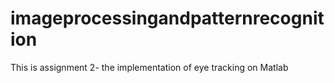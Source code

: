 # imageprocessingandpatternrecognition
This is assignment 2- the implementation of eye tracking on Matlab
